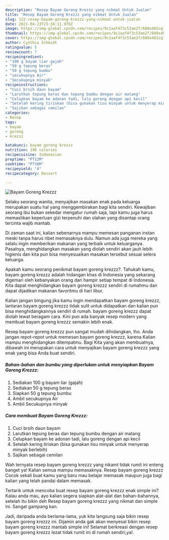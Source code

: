 ```yaml
---
description: "Resep Bayam Goreng Krezzz yang nikmat Untuk Jualan"
title: "Resep Bayam Goreng Krezzz yang nikmat Untuk Jualan"
slug: 122-resep-bayam-goreng-krezzz-yang-nikmat-untuk-jualan
date: 2021-04-23T23:34:11.976Z
image: https://img-global.cpcdn.com/recipes/9c1aaf4f3c53ae2f/680x482cq70/bayam-goreng-krezzz-foto-resep-utama.jpg
thumbnail: https://img-global.cpcdn.com/recipes/9c1aaf4f3c53ae2f/680x482cq70/bayam-goreng-krezzz-foto-resep-utama.jpg
cover: https://img-global.cpcdn.com/recipes/9c1aaf4f3c53ae2f/680x482cq70/bayam-goreng-krezzz-foto-resep-utama.jpg
author: Cynthia Schmidt
ratingvalue: 5
reviewcount: 7
recipeingredient:
- "100 g bayam liar gajah"
- "50 g tepung beras"
- "50 g tepung bumbu"
- "secukupnya Air"
- "Secukupnya minyak"
recipeinstructions:
- "Cuci brsih daun bayam"
- "Larutkan tepung beras dan tepung bumbu dengan air matang"
- "Celupkan bayam ke adonan tadi, lalu goreng dengan api kecil"
- "Setelah kering tiriskan (bisa gunakan tisu minyak untuk menyerap minyak berlebih)"
- "Sajikan sebagai cemilan"
categories:
- Resep
tags:
- bayam
- goreng
- krezzz

katakunci: bayam goreng krezzz 
nutrition: 196 calories
recipecuisine: Indonesian
preptime: "PT12M"
cooktime: "PT38M"
recipeyield: "4"
recipecategory: Dessert

---
```



![Bayam Goreng Krezzz](https://img-global.cpcdn.com/recipes/9c1aaf4f3c53ae2f/680x482cq70/bayam-goreng-krezzz-foto-resep-utama.jpg)

Selaku seorang wanita, menyajikan masakan enak pada keluarga merupakan suatu hal yang menggembirakan bagi kita sendiri. Kewajiban seorang ibu bukan sekedar mengatur rumah saja, tapi kamu juga harus memastikan keperluan gizi terpenuhi dan olahan yang disantap orang tercinta wajib mantab.

Di zaman  saat ini, kalian sebenarnya mampu memesan panganan instan meski tanpa harus ribet memasaknya dulu. Namun ada juga mereka yang selalu ingin memberikan makanan yang terbaik untuk keluarganya. Pasalnya, menghidangkan masakan yang diolah sendiri akan jauh lebih higienis dan kita pun bisa menyesuaikan masakan tersebut sesuai selera keluarga. 



Apakah kamu seorang penikmat bayam goreng krezzz?. Tahukah kamu, bayam goreng krezzz adalah hidangan khas di Indonesia yang sekarang digemari oleh kebanyakan orang dari hampir setiap tempat di Indonesia. Kita dapat menghidangkan bayam goreng krezzz sendiri di rumahmu dan dapat dijadikan makanan favoritmu di hari libur.

Kalian jangan bingung jika kamu ingin mendapatkan bayam goreng krezzz, lantaran bayam goreng krezzz tidak sulit untuk didapatkan dan kalian pun bisa menghidangkannya sendiri di rumah. bayam goreng krezzz dapat diolah lewat beragam cara. Kini pun ada banyak resep modern yang membuat bayam goreng krezzz semakin lebih enak.

Resep bayam goreng krezzz pun sangat mudah dihidangkan, lho. Anda jangan repot-repot untuk memesan bayam goreng krezzz, karena Kalian mampu menghidangkan ditempatmu. Bagi Kita yang akan membuatnya, dibawah ini merupakan cara untuk menyajikan bayam goreng krezzz yang enak yang bisa Anda buat sendiri.

<!--inarticleads1-->

##### Bahan-bahan dan bumbu yang diperlukan untuk menyiapkan Bayam Goreng Krezzz:

1. Sediakan 100 g bayam liar (gajah)
1. Sediakan 50 g tepung beras
1. Siapkan 50 g tepung bumbu
1. Ambil secukupnya Air
1. Ambil Secukupnya minyak




<!--inarticleads2-->

##### Cara membuat Bayam Goreng Krezzz:

1. Cuci brsih daun bayam
1. Larutkan tepung beras dan tepung bumbu dengan air matang
1. Celupkan bayam ke adonan tadi, lalu goreng dengan api kecil
1. Setelah kering tiriskan (bisa gunakan tisu minyak untuk menyerap minyak berlebih)
1. Sajikan sebagai cemilan




Wah ternyata resep bayam goreng krezzz yang nikamt tidak rumit ini enteng banget ya! Kalian semua mampu memasaknya. Resep bayam goreng krezzz Cocok sekali buat kamu yang baru mau belajar memasak maupun juga bagi kalian yang telah pandai dalam memasak.

Tertarik untuk mencoba buat resep bayam goreng krezzz enak simple ini? Kalau anda mau, ayo kalian segera siapkan alat-alat dan bahan-bahannya, setelah itu bikin deh Resep bayam goreng krezzz yang nikmat dan simple ini. Sangat gampang kan. 

Jadi, daripada anda berlama-lama, yuk kita langsung saja bikin resep bayam goreng krezzz ini. Dijamin anda gak akan menyesal bikin resep bayam goreng krezzz mantab simple ini! Selamat berkreasi dengan resep bayam goreng krezzz lezat tidak rumit ini di rumah sendiri,ya!.

